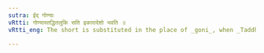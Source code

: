 ```yaml
---
sutra: ईद् गोण्याः
vRtti: गोण्यास्तद्धितलुकि सति इकारादेशो भवति ॥
vRtti_eng: The short is substituted in the place of _goni_, when _Taddhita_ affix is elided by _luk_.

---
```

